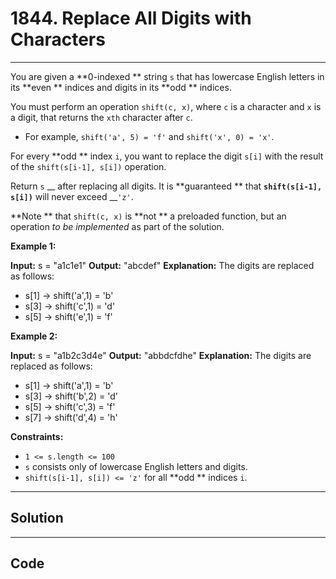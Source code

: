 # 1844. Replace All Digits with Characters

---

You are given a **0-indexed ** string `s` that has lowercase English letters in its **even ** indices and digits in its **odd ** indices.

You must perform an operation `shift(c, x)`, where `c` is a character and `x` is a digit, that returns the `xth` character after `c`.

  * For example, `shift('a', 5) = 'f'` and `shift('x', 0) = 'x'`.



For every **odd ** index `i`, you want to replace the digit `s[i]` with the result of the `shift(s[i-1], s[i])` operation.

Return `s` __ after replacing all digits. It is **guaranteed ** that __`shift(s[i-1], s[i])`__ will never exceed __`'z'`.

**Note ** that `shift(c, x)` is **not ** a preloaded function, but an operation _to be implemented_ as part of the solution.

 

**Example 1:**


**Input:** s = "a1c1e1"
**Output:** "abcdef"
**Explanation:** The digits are replaced as follows:
- s[1] -> shift('a',1) = 'b'
- s[3] -> shift('c',1) = 'd'
- s[5] -> shift('e',1) = 'f'

**Example 2:**


**Input:** s = "a1b2c3d4e"
**Output:** "abbdcfdhe"
**Explanation:** The digits are replaced as follows:
- s[1] -> shift('a',1) = 'b'
- s[3] -> shift('b',2) = 'd'
- s[5] -> shift('c',3) = 'f'
- s[7] -> shift('d',4) = 'h'

 

**Constraints:**

  * `1 <= s.length <= 100`
  * `s` consists only of lowercase English letters and digits.
  * `shift(s[i-1], s[i]) <= 'z'` for all **odd ** indices `i`.

---

## Solution



---

## Code
```python


```